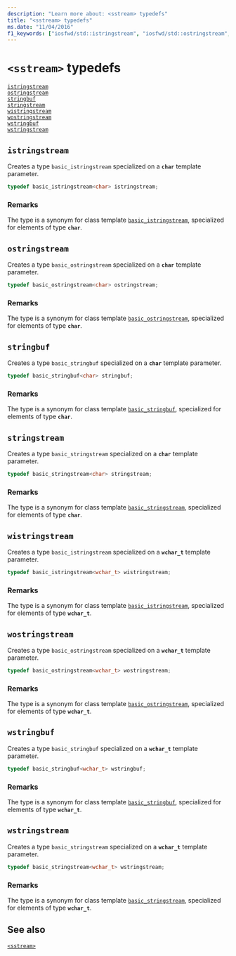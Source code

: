 ```yaml
---
description: "Learn more about: <sstream> typedefs"
title: "<sstream> typedefs"
ms.date: "11/04/2016"
f1_keywords: ["iosfwd/std::istringstream", "iosfwd/std::ostringstream", "iosfwd/std::stringbuf", "iosfwd/std::stringstream", "iosfwd/std::wistringstream", "iosfwd/std::wostringstream", "iosfwd/std::wstringbuf", "iosfwd/std::wstringstream"]
---
```

# `<sstream>` typedefs

[`istringstream`](#istringstream)\
[`ostringstream`](#ostringstream)\
[`stringbuf`](#stringbuf)\
[`stringstream`](#stringstream)\
[`wistringstream`](#wistringstream)\
[`wostringstream`](#wostringstream)\
[`wstringbuf`](#wstringbuf)\
[`wstringstream`](#wstringstream)

## <a name="istringstream"></a> `istringstream`

Creates a type `basic_istringstream` specialized on a **`char`** template parameter.

```cpp
typedef basic_istringstream<char> istringstream;
```

### Remarks

The type is a synonym for class template [`basic_istringstream`](../standard-library/basic-istringstream-class.md), specialized for elements of type **`char`**.

## <a name="ostringstream"></a> `ostringstream`

Creates a type `basic_ostringstream` specialized on a **`char`** template parameter.

```cpp
typedef basic_ostringstream<char> ostringstream;
```

### Remarks

The type is a synonym for class template [`basic_ostringstream`](../standard-library/basic-ostringstream-class.md), specialized for elements of type **`char`**.

## <a name="stringbuf"></a> `stringbuf`

Creates a type `basic_stringbuf` specialized on a **`char`** template parameter.

```cpp
typedef basic_stringbuf<char> stringbuf;
```

### Remarks

The type is a synonym for class template [`basic_stringbuf`](../standard-library/basic-stringbuf-class.md), specialized for elements of type **`char`**.

## <a name="stringstream"></a> `stringstream`

Creates a type `basic_stringstream` specialized on a **`char`** template parameter.

```cpp
typedef basic_stringstream<char> stringstream;
```

### Remarks

The type is a synonym for class template [`basic_stringstream`](../standard-library/basic-stringstream-class.md), specialized for elements of type **`char`**.

## <a name="wistringstream"></a> `wistringstream`

Creates a type `basic_istringstream` specialized on a **`wchar_t`** template parameter.

```cpp
typedef basic_istringstream<wchar_t> wistringstream;
```

### Remarks

The type is a synonym for class template [`basic_istringstream`](../standard-library/basic-istringstream-class.md), specialized for elements of type **`wchar_t`**.

## <a name="wostringstream"></a> `wostringstream`

Creates a type `basic_ostringstream` specialized on a **`wchar_t`** template parameter.

```cpp
typedef basic_ostringstream<wchar_t> wostringstream;
```

### Remarks

The type is a synonym for class template [`basic_ostringstream`](../standard-library/basic-ostringstream-class.md), specialized for elements of type **`wchar_t`**.

## <a name="wstringbuf"></a> `wstringbuf`

Creates a type `basic_stringbuf` specialized on a **`wchar_t`** template parameter.

```cpp
typedef basic_stringbuf<wchar_t> wstringbuf;
```

### Remarks

The type is a synonym for class template [`basic_stringbuf`](../standard-library/basic-stringbuf-class.md), specialized for elements of type **`wchar_t`**.

## <a name="wstringstream"></a> `wstringstream`

Creates a type `basic_stringstream` specialized on a **`wchar_t`** template parameter.

```cpp
typedef basic_stringstream<wchar_t> wstringstream;
```

### Remarks

The type is a synonym for class template [`basic_stringstream`](../standard-library/basic-stringstream-class.md), specialized for elements of type **`wchar_t`**.

## See also

[`<sstream>`](../standard-library/sstream.md)
